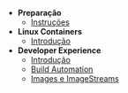 - **Preparação**
  - [Instruções](home)
- **Linux Containers**
  - [Introdução](/linux-containers/introducao)
- **Developer Experience**
  - [Introdução](/developer-experience/introducao)
  - [Build Automation](/developer-experience/build-automation)
  - [Images e ImageStreams](/developer-experience/images-imagestreams)